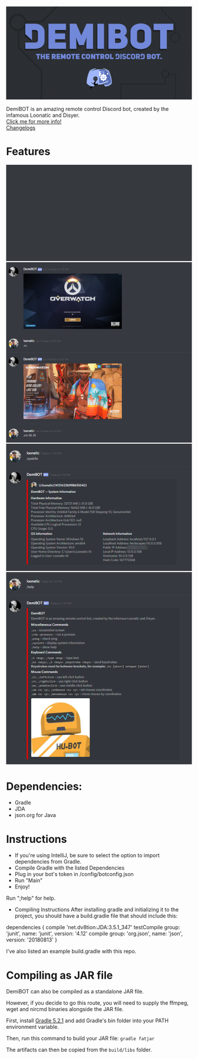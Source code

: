 ![alt text](img/demibot-header.png)

DemiBOT is an amazing remote control Discord bot, created by the infamous Loonatic and Disyer.\
[Click me for more info!](https://github.com/toontownloony/DemiBOT/blob/master/Info.md)\
[Changelogs](https://github.com/toontownloony/DemiBOT/blob/master/Changelogs.md)

# Features
![alt text](img/demo-0.gif "Epic Screenshotting Feature!")
![alt text](img/demo-1.png "Playing Overwatch")
![alt text](img/demo-2.png "System Information")
![alt text](img/demo-3.png "Help")

# Dependencies:
* Gradle
* JDA
* json.org for Java

# Instructions
* If you're using IntelliJ, be sure to select the option to import dependencies from Gradle.
* Compile Gradle with the listed Dependencies
* Plug in your bot's token in /config/botconfig.json
* Run "Main"
* Enjoy!

Run ";help" for help.

* Compiling Instructions
After installing gradle and initializing it to the project, you should have a build.gradle file that should include this:

dependencies {
    compile 'net.dv8tion:JDA:3.5.1_347'
    testCompile group: 'junit', name: 'junit', version: '4.12'
    compile group: 'org.json', name: 'json', version: '20180813'
}

I've also listed an example build.gradle with this repo.

# Compiling as JAR file
DemiBOT can also be compiled as a standalone JAR file.

However, if you decide to go this route, you will need to supply the ffmpeg, wget and nircmd binaries alongside the JAR file.

First, install [Gradle 5.2.1](https://gradle.org/next-steps/?version=5.2.1&format=bin) and add Gradle's bin folder into your PATH environment variable.

Then, run this command to build your JAR file: `gradle fatjar`

The artifacts can then be copied from the `build/libs` folder.
